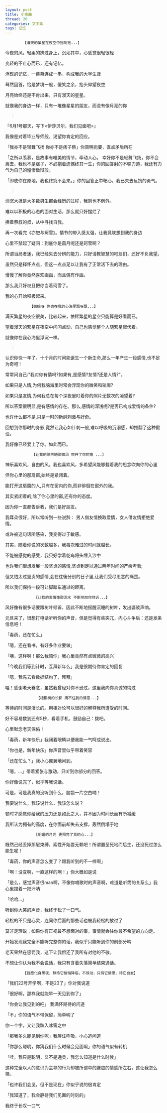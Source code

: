 ```yaml
---
layout: post
title: 小夜曲
thread: 20
categories: 文字集
tags: 记忆
---
```


            【漫天的繁星在夜空中摇啊摇...】  

 今夜的风，轻柔的拂过身上，沉沁其中，心感觉很轻很轻 
 
 变轻的不止心而已，还有记忆。  
 
 浮现的记忆，一幕幕连成一串，构成我的大学生涯

 蓦然回首，恰是梦境一般，傻笑之余，抬头仰望夜空  
 
 月亮始终还是不肯出来，只有漫天的星星。  
 
 就像我的身边一样，只有一堆像星星的朋友，而没有像月亮的你  

> &nbsp;

 『6月1号那天，写下<伊莎贝尔，我们见面吧>』  

 我像是对着毕业导师般，渴望你肯定的回应。  

「我亦不是轻舞飞扬 你亦不是痞子蔡」你简明扼要，直点矛盾所在  

「之所以羡慕，是故事有唯美的情节，牵动人心。 幸好你不是轻舞飞扬，你不会离去，我也不是痞子，不必抱着遗憾终其一生」你的回答射的不够力道，我还有力气为自己的憧憬做辩驳。  

「即使你在原地，我也终究不会来。」你的回答正中靶心，我已失去反抗的勇气。  

>&nbsp;

消沉大抵是大多数男生都会经历的过程，我则也不例外。  

难以以积极的心态的面对生活，那么就只好摆烂了  

捧着蔡叔的叔，从中寻找自我。  

再一次看完《亦恕与珂雪》。情节的带入感太强，让我竟联想到我的身边  

心里不禁起了疑问：到底你是茵月呢还是珂雪啊？  

所谓当局者迷，我已经失去分辨的能力，只好请教智慧的吧友们，还好不负我望。  

虽然只是释怀点点，但这一点点足以让我有了正常活下去的理由。  


慢慢了解你竟然喜欢画画，而且偶有作画。  

那么我只好权且把你当着珂雪了。  

我的心开始积极起来。  



               【姑娘呀 你也在我的心海里飘呀飘...】

 满天繁星的夜空很美，比较起来，依稀繁星的星空只能算是好看而已。  

 望着漫天的繁星在夜空中闪闪点动，自己也感觉整个人随繁星起伏着。  

 就像你在我心海里浮沉一样。  

>&nbsp;

 认识你快一年了。十个月的时间能诞生一个新生命,那么一年产生一段感情,也不足为奇吧 !  

 常常问自己:"我对你有情吗?如果有,是感情?友情?还是人情?"。  

 如果只是人情,为何我脑海里时常会浮现你的微笑和轮廓?  

 如果只是友情,为何我总在每个深夜里盯着你的照片无数次的凝望着?  

 所以答案很明显,是有感情的存在。那么,感情的深浅呢?是否已构成爱情的条件?  

 也许什么都不是,只是一时的新鲜刺激与好奇。  

 回想到你那时的身影,竟然让我心如针刺一般,难以呼吸的沉溺感，却推翻了这种假设。   

 我好像已经爱上了你。如此而已。




                【让我的歌声随那微风 吹开了你的窗 ...】

  神乐喜欢风，自由的风。我也喜欢风，多希望风能够载着我的思念吹向你的心里   

  但你心里的那扇窗,始终是紧闭着。

  能打开这扇窗的人,只有在窗内的你,而非徘徊在窗外的我。

  其实紧闭着的,除了你心里的窗,还有你的态度。

  因为你一直都告诉我，我们是好朋友。

  我耳朵很好，所以常听到一些说辞： 男人借友情换取爱情，女人借友情拒绝爱情。

  或许被这句话所感染，我变得过于敏感。

  其实，随着你说的次数越多，我每次难过的时间就越长。

  不能被感觉的感受，我只好学着鸵鸟将头埋入沙中

  也许我们很想发展一段坚贞的感情,坚贞到足以通过两年时间的严峻考验;

  但又怕太过坚贞的感情,会在往後分别的日子里,让我们受尽思念的痛楚。

  所以我们保持一段可让脚踏车通过的距离。



                 【让我的衷情像那流水 不断地向你倾诉...】

  风好像有很多话要跟树叶倾诉，因此不断地摇醒沉睡的树叶，发出婆裟声响。

  元旦来了，很想打电话听听你的声音，但是觉得有些突兀，内心斗争后：还是发条信息吧！

 「毒药，还在忙么」

 「嗯，还在看书，有好多作业要做」

 「噢，这样啊！那么我陪你」我心里竟然有点微微的高兴

 「今晚我们等到计时，互拜新年么」我是很期待你肯定的回复

 「嗯，我先去看数据结构了，拜拜」

  哇！感谢老天眷念，虽然我曾经对你不逊过，这里我向你真诚的悔过


                  【梧桐树的长影 掩不住我的情意...】	

  等待的时间是漫长的。用相对论可以很好的解释我所遭受的时间。

  好不容易数到还有5秒，看着手机，鼓励自己：拨吧。

  心里默念老天保佑！

 「毒药，新年快乐」我闭着眼睛以便我能一气呵成说出。

 「你也是，新年快乐」你声音里似乎带着笑容

 「还在忙么？」我小心翼翼地问到。

 「嗯，...」带着紧张与激动，只听到你部分的回答。

  你好像说完了，似乎等我说话。

  可是，可是我真的没听到什么，脑袋一片空白呐！

  我要说什么，我该说什么，我该怎么说？

  顿时才感觉你给我的压力还是如此之大，并不因为时间长而有所减缓

  我所认为拥有的高度，在你面前却失去支撑，轰然倒塌于地




                 【明媚的月光 更照亮了我的心...】       


  既然己经丢掉那层束缚，索性开始耍无赖吧！所谓置至死地而后生，还没死过怎么能生呢！

 「毒药，你的声音怎么变了？跟我听到的不一样啊」

 「啊！没变啊，一直这样的啊！」你大概如是说

 「是么，感觉声音很man啊，不像你唱歌时的声音啊，难道是听筒的关系么」我心里捏着一把汗呐

 「哈哈...」

  听到你大笑的声音，我终于松了一口气。

  轻松的不只是心灵，连同你后面的那些话也被我轻松的放过了

  莫非定理说：如果你有正视最不想面对的事，事情就会往你最不希望的方向走。

  开始发现我完全不能听完整你的话，我似乎只能听到你的前部分呐

  老天果然在惩罚我，这下让我偿还了我所有对他的不敬。

  不想让你认为我不会说话，我只有含着失落简单结束通话。




            【我愿化身黑夜，静待它悄悄降临，不惊动，只待它情愿，待它自发】

  「我们22号开学啊，不是23了」你对我说道

  「很好啊，那样我就能早一天见到你了」

  「你会让我见到的吧」 我满怀期待的问道

  「不」你的语气不带保留，简单明了

  你一个字，又让我跌入冰窖之中

  「那我多久能见到你呢」我屏住呼吸，小心追问道

  「你那么聪明，你猜我们什么时候会见面啊」你的语气似有转机

  「哇，我只是聪明，又不是通灵，我怎么知道是什么时候」

  这种完全以人的意识为主导的行为却被所谓中的朦胧的情感所左右，这让我怎么猜。

 「也许我们会见，但不是现在」你似乎说的很肯定

 「我知道了，我会静待我们见面的时刻的」

  我终于长叹一口气

